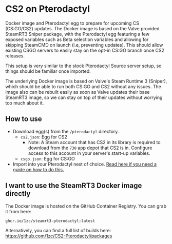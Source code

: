 # CS2 on Pterodactyl

Docker image and Pterodactyl egg to prepare for upcoming CS (CS:GO/CS2) updates. The Docker image is based on the Valve provided SteamRT3 Sniper package, with the Pterodactyl egg featuring a few exposed variables such as Beta selection variables and allowing for skipping SteamCMD on launch (i.e, preventing updates). This should allow existing CSGO servers to easily stay on the opt-in CS:GO branch once CS2 releases.

This setup is very similar to the stock Pterodactyl Source server setup, so things should be familiar once imported.

The underlying Docker image is based on Valve's Steam Runtime 3 (Sniper), which should be able to run both CS:GO and CS2 without any issues. The image also can be rebuilt easily as soon as Valve updates their base SteamRT3 image, so we can stay on top of their updates without worrying too much about it. 

## How to use

- Download egg(s) from the `/pterodactyl` directory.
  - `cs2.json`: Egg for CS2
    - Note: A Steam account that has CS2 in its library is required to download from the `730` app depot that CS2 is in. Configure access to this account in your server's start-up variables.
  - `csgo.json`: Egg for CS:GO
- Import into your Pterodactyl nest of choice. [Read here if you need a guide on how to do this.](https://github.com/parkervcp/eggs#how-to-import-an-egg)

## I want to use the SteamRT3 Docker image directly

The Docker image is hosted on the GitHub Container Registry. You can grab it from here: 
```
ghcr.io/1zc/steamrt3-pterodactyl:latest
```

Alternatively, you can find a full list of builds here: https://github.com/1zc/CS2-Pterodactyl/packages
